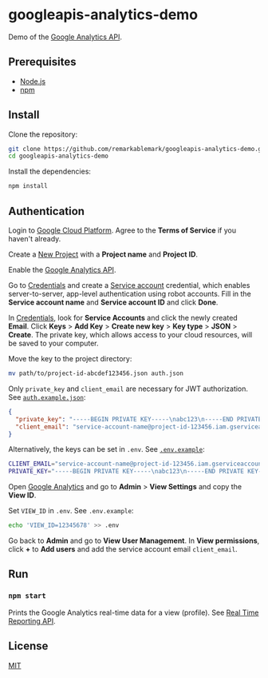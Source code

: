 # googleapis-analytics-demo

Demo of the [Google Analytics API](https://www.npmjs.com/package/@googleapis/analytics).

## Prerequisites

- [Node.js](https://nodejs.org/)
- [npm](https://www.npmjs.com/get-npm)

## Install

Clone the repository:

```sh
git clone https://github.com/remarkablemark/googleapis-analytics-demo.git
cd googleapis-analytics-demo
```

Install the dependencies:

```sh
npm install
```

## Authentication

Login to [Google Cloud Platform](https://console.cloud.google.com/). Agree to the **Terms of Service** if you haven't already.

Create a [New Project](https://console.cloud.google.com/projectcreate) with a **Project name** and **Project ID**.

Enable the [Google Analytics API](https://console.cloud.google.com/marketplace/product/google/analytics.googleapis.com).

Go to [Credentials](https://console.cloud.google.com/apis/credentials) and create a [Service account](https://console.cloud.google.com/iam-admin/serviceaccounts/create) credential, which enables server-to-server, app-level authentication using robot accounts. Fill in the **Service account name** and **Service account ID** and click **Done**.

In [Credentials](https://console.cloud.google.com/apis/credentials), look for **Service Accounts** and click the newly created **Email**. Click **Keys** > **Add Key** > **Create new key** > **Key type** > **JSON** > **Create**. The private key, which allows access to your cloud resources, will be saved to your computer.

Move the key to the project directory:

```sh
mv path/to/project-id-abcdef123456.json auth.json
```

Only `private_key` and `client_email` are necessary for JWT authorization. See [`auth.example.json`](auth.example.json):

```json
{
  "private_key": "-----BEGIN PRIVATE KEY-----\nabc123\n-----END PRIVATE KEY-----\n",
  "client_email": "service-account-name@project-id-123456.iam.gserviceaccount.com"
}
```

Alternatively, the keys can be set in `.env`. See [`.env.example`](.env.example):

```sh
CLIENT_EMAIL="service-account-name@project-id-123456.iam.gserviceaccount.com"
PRIVATE_KEY="-----BEGIN PRIVATE KEY-----\nabc123\n-----END PRIVATE KEY-----\n"
```

Open [Google Analytics](https://analytics.google.com/analytics/web/) and go to **Admin** > **View Settings** and copy the **View ID**.

Set `VIEW_ID` in `.env`. See `.env.example`:

```sh
echo 'VIEW_ID=12345678' >> .env
```

Go back to **Admin** and go to **View User Management**. In **View permissions**, click **+** to **Add users** and add the service account email `client_email`.

## Run

### `npm start`

Prints the Google Analytics real-time data for a view (profile). See [Real Time Reporting API](https://developers.google.com/analytics/devguides/reporting/realtime/v3/reference).

## License

[MIT](LICENSE)
